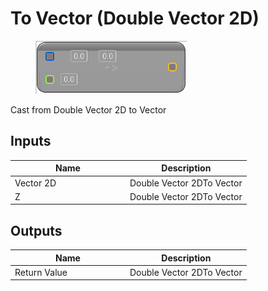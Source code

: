 # To Vector (Double Vector 2D)

<div align="left" data-full-width="false">

<figure><img src="To_Vector_(Double_Vector_2D).png" alt=""><figcaption></figcaption></figure>

</div>

Cast from Double Vector 2D to Vector

## Inputs

<table>
<thead><tr><th width="170">Name</th><th>Description</th></tr></thead>
<tbody>
<tr><td>Vector 2D</td><td>Double Vector 2DTo Vector</td></tr>
<tr><td>Z</td><td>Double Vector 2DTo Vector</td></tr>
</tbody>
</table>

## Outputs

<table>
<thead><tr><th width="170">Name</th><th>Description</th></tr></thead>
<tbody>
<tr><td>Return Value</td><td>Double Vector 2DTo Vector</td></tr>
</tbody>
</table>